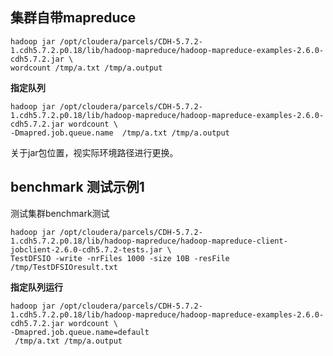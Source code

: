 ## 集群自带mapreduce
```vim  
hadoop jar /opt/cloudera/parcels/CDH-5.7.2-1.cdh5.7.2.p0.18/lib/hadoop-mapreduce/hadoop-mapreduce-examples-2.6.0-cdh5.7.2.jar \
wordcount /tmp/a.txt /tmp/a.output
```
**指定队列**

```vim
hadoop jar /opt/cloudera/parcels/CDH-5.7.2-1.cdh5.7.2.p0.18/lib/hadoop-mapreduce/hadoop-mapreduce-examples-2.6.0-cdh5.7.2.jar wordcount \
-Dmapred.job.queue.name  /tmp/a.txt /tmp/a.output
 ```
 关于jar包位置，视实际环境路径进行更换。
 
 ## benchmark 测试示例1
 
测试集群benchmark测试
```vim
hadoop jar /opt/cloudera/parcels/CDH-5.7.2-1.cdh5.7.2.p0.18/lib/hadoop-mapreduce/hadoop-mapreduce-client-jobclient-2.6.0-cdh5.7.2-tests.jar \
TestDFSIO -write -nrFiles 1000 -size 10B -resFile /tmp/TestDFSIOresult.txt

```
**指定队列运行**

```vim
hadoop jar /opt/cloudera/parcels/CDH-5.7.2-1.cdh5.7.2.p0.18/lib/hadoop-mapreduce/hadoop-mapreduce-examples-2.6.0-cdh5.7.2.jar wordcount \
-Dmapred.job.queue.name=default  
 /tmp/a.txt /tmp/a.output
 ```
